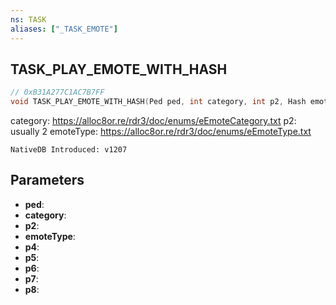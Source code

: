 ```yaml
---
ns: TASK
aliases: ["_TASK_EMOTE"]
---
```

## TASK_PLAY_EMOTE_WITH_HASH

```c
// 0xB31A277C1AC7B7FF
void TASK_PLAY_EMOTE_WITH_HASH(Ped ped, int category, int p2, Hash emoteType, BOOL p4, BOOL p5, BOOL p6, BOOL p7, BOOL p8);
```

category: https://alloc8or.re/rdr3/doc/enums/eEmoteCategory.txt
p2: usually 2
emoteType: https://alloc8or.re/rdr3/doc/enums/eEmoteType.txt

```
NativeDB Introduced: v1207
```

## Parameters
* **ped**:
* **category**:
* **p2**:
* **emoteType**:
* **p4**:
* **p5**:
* **p6**:
* **p7**:
* **p8**:
